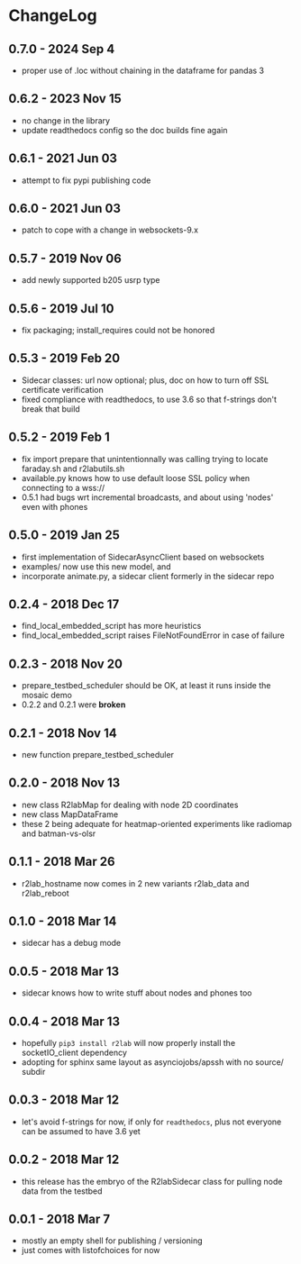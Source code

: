 # ChangeLog

## 0.7.0 - 2024 Sep 4

* proper use of .loc without chaining in the dataframe for pandas 3

## 0.6.2 - 2023 Nov 15

* no change in the library
* update readthedocs config so the doc builds fine again

## 0.6.1 - 2021 Jun 03

* attempt to fix pypi publishing code

## 0.6.0 - 2021 Jun 03

* patch to cope with a change in websockets-9.x

## 0.5.7 - 2019 Nov 06

* add newly supported b205 usrp type

## 0.5.6 - 2019 Jul 10

* fix packaging; install_requires could not be honored

## 0.5.3 - 2019 Feb 20

* Sidecar classes: url now optional; plus, doc on how to turn off SSL certificate verification
* fixed compliance with readthedocs, to use 3.6 so that f-strings don't break that build

## 0.5.2 - 2019 Feb 1

* fix import prepare that unintentionnally was calling trying to locate faraday.sh and r2labutils.sh
* available.py knows how to use default loose SSL policy when connecting to a wss://
* 0.5.1 had bugs wrt incremental broadcasts, and about using 'nodes' even with phones

## 0.5.0 - 2019 Jan 25

* first implementation of SidecarAsyncClient based on websockets
* examples/ now use this new model, and
* incorporate animate.py, a sidecar client formerly in the sidecar repo

## 0.2.4 - 2018 Dec 17
* find_local_embedded_script has more heuristics
* find_local_embedded_script raises FileNotFoundError in case of failure

## 0.2.3 - 2018 Nov 20
* prepare_testbed_scheduler should be OK, at least it runs inside the mosaic demo
* 0.2.2 and 0.2.1 were **broken**

## 0.2.1 - 2018 Nov 14
* new function prepare_testbed_scheduler

## 0.2.0 - 2018 Nov 13

* new class R2labMap for dealing with node 2D coordinates
* new class MapDataFrame
* these 2 being adequate for heatmap-oriented experiments
  like radiomap and batman-vs-olsr

## 0.1.1 - 2018 Mar 26

* r2lab_hostname now comes in 2 new variants r2lab_data and r2lab_reboot

## 0.1.0 - 2018 Mar 14

* sidecar has a debug mode

## 0.0.5 - 2018 Mar 13

* sidecar knows how to write stuff about nodes and phones too

## 0.0.4 - 2018 Mar 13

* hopefully `pip3 install r2lab` will now properly install
  the socketIO_client dependency
* adopting for sphinx same layout as asynciojobs/apssh
  with no source/ subdir

## 0.0.3 - 2018 Mar 12

* let's avoid f-strings for now, if only for `readthedocs`,
  plus not everyone can be assumed to have 3.6 yet

## 0.0.2 - 2018 Mar 12

* this release has the embryo of the R2labSidecar class
  for pulling node data from the testbed

## 0.0.1 - 2018 Mar 7

* mostly an empty shell for publishing / versioning
* just comes with listofchoices for now
